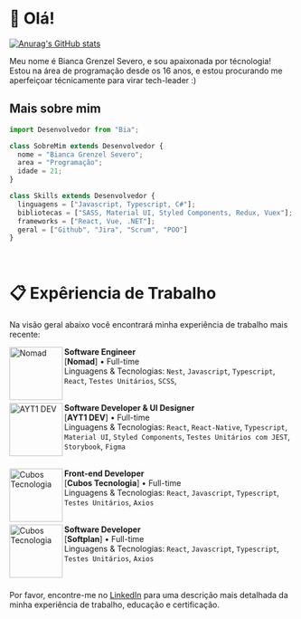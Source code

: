 # 👋 Olá!

<span align="left">[![Anurag's GitHub stats](https://github-readme-stats.vercel.app/api?username=BiancaGrenzel)](https://github.com/BiancaGrenzel/github-readme-stats)</span>

Meu nome é Bianca Grenzel Severo, e sou apaixonada por técnologia!</br>
Estou na área de programação desde os 16 anos, e estou procurando me aperfeiçoar técnicamente para virar tech-leader :)
<br/>

## Mais sobre mim
```js
import Desenvolvedor from "Bia";

class SobreMim extends Desenvolvedor {
  nome = "Bianca Grenzel Severo";
  area = "Programação";
  idade = 21;
}

class Skills extends Desenvolvedor {
  linguagens = ["Javascript, Typescript, C#"];
  bibliotecas = ["SASS, Material UI, Styled Components, Redux, Vuex"];
  frameworks = ["React, Vue, .NET"];
  geral = ["Github", "Jira", "Scrum", "POO"]
}
```
<br/>

# 📋 Expêriencia de Trabalho

Na visão geral abaixo você encontrará minha experiência de trabalho mais recente:

<img align="left" height="94px" width="94px" alt="Nomad" src="https://media.licdn.com/dms/image/C4D0BAQE9GGFNNqIm9A/company-logo_200_200/0/1602786740574?e=2147483647&v=beta&t=OF9hQOszXXLNqXgZeTPu96emoAEK4aMPiamwjM4MyH4"/>

**Software Engineer** \
[**Nomad**] • Full-time \
Linguagens & Tecnologias: `Nest`, `Javascript`, `Typescript`, `React`, `Testes Unitários`, `SCSS`,\
<br/>

<img align="left" height="94px" width="94px" alt="AYT1 DEV" src="https://yt3.ggpht.com/ytc/AKedOLQkXnYChXAHOeBQLzwhk1_BHYgUXs6ITQOakoeNoQ=s900-c-k-c0x00ffffff-no-rj"/>

**Software Developer & UI Designer** \
[**AYT1 DEV**] • Full-time \
Linguagens & Tecnologias: `React`, `React-Native`, `Typescript`, `Material UI`, `Styled Components`, `Testes Unitários com JEST`, `Storybook`, `Figma`\
<br/>

<img align="left" height="94px" width="94px" alt="Cubos Tecnologia" src="https://media.licdn.com/dms/image/C4D0BAQHRatc-sH4PLw/company-logo_200_200/0/1657916139296?e=2147483647&v=beta&t=8pGVfu7C6oGNP3vcbB3YHOCRNuFEgh_O_jbMLw8kkmI"/>

**Front-end Developer** \
[**Cubos Tecnologia**] • Full-time \
Linguagens & Tecnologias: `React`, `Javascript`, `Typescript`, `Testes Unitários`, `Axios` \
<br/>

<img align="left" height="94px" width="94px" alt="Cubos Tecnologia" src="https://yt3.googleusercontent.com/ytc/APkrFKYtQlzN-kK5VMisHo0elYL5RymO1vaBgsrmsxjLtg=s900-c-k-c0x00ffffff-no-rj"/>

**Software Developer** \
[**Softplan**] • Full-time \
Linguagens & Tecnologias: `React`, `Javascript`, `Typescript`, `Testes Unitários`, `Axios` \
<br/>
<br/>

Por favor, encontre-me no [LinkedIn]([https://www.linkedin.com/in/put-here-your-username/](https://www.linkedin.com/in/bianca-grenzel-severo-07b770188/)) para uma descrição mais detalhada da minha experiência de trabalho, educação e certificação.



